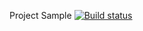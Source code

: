 Project Sample [![Build status](https://ci.appveyor.com/api/projects/status/kq1se8e03ufie87s?svg=true)](https://ci.appveyor.com/project/TatyanaMilyutkina/api-ci-1)

